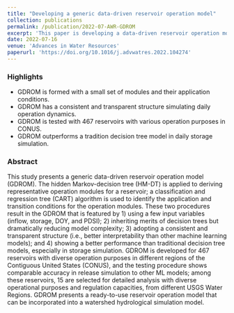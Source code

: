 ```yaml
---
title: "Developing a generic data-driven reservoir operation model"
collection: publications
permalink: /publication/2022-07-AWR-GDROM
excerpt: 'This paper is developing a data-driven reservoir operation model that couples hidden Markov model with decision tree model to empirically model daily release policies.'
date: 2022-07-16
venue: 'Advances in Water Resources'
paperurl: 'https://doi.org/10.1016/j.advwatres.2022.104274'
---
```


### Highlights
* GDROM is formed with a small set of modules and their application conditions.
* GDROM has a consistent and transparent structure simulating daily operation dynamics.
* GDROM is tested with 467 reservoirs with various operation purposes in CONUS.
* GDROM outperforms a tradition decision tree model in daily storage simulation.

### Abstract

This study presents a generic data-driven reservoir operation model (GDROM). The hidden Markov-decision tree (HM-DT) is applied to deriving representative operation modules for a reservoir; a classification and regression tree (CART) algorithm is used to identify the application and transition conditions for the operation modules. These two procedures result in the GDROM that is featured by 1) using a few input variables (inflow, storage, DOY, and PDSI); 2) inheriting merits of decision trees but dramatically reducing model complexity; 3) adopting a consistent and transparent structure (i.e., better interpretability than other machine learning models); and 4) showing a better performance than traditional decision tree models, especially in storage simulation. GDROM is developed for 467 reservoirs with diverse operation purposes in different regions of the Contiguous United States (CONUS), and the testing procedure shows comparable accuracy in release simulation to other ML models; among these reservoirs, 15 are selected for detailed analysis with diverse operational purposes and regulation capacities, from different USGS Water Regions. GDROM presents a ready-to-use reservoir operation model that can be incorporated into a watershed hydrological simulation model.